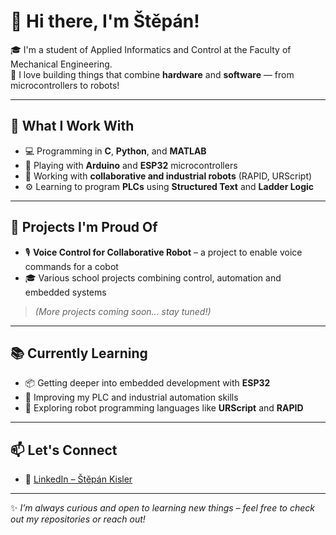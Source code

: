 # 👋 Hi there, I'm Štěpán!

🎓 I'm a student of Applied Informatics and Control at the Faculty of Mechanical Engineering.  
🔧 I love building things that combine **hardware** and **software** — from microcontrollers to robots!

---

## 🔧 What I Work With

- 💻 Programming in **C**, **Python**, and **MATLAB**
- 🔌 Playing with **Arduino** and **ESP32** microcontrollers
- 🤖 Working with **collaborative and industrial robots** (RAPID, URScript)
- ⚙️ Learning to program **PLCs** using **Structured Text** and **Ladder Logic**

---

## 🚀 Projects I'm Proud Of

- 🎙️ **Voice Control for Collaborative Robot** – a project to enable voice commands for a cobot  
- 🎓 Various school projects combining control, automation and embedded systems

> *(More projects coming soon... stay tuned!)*

---

## 📚 Currently Learning

- 📦 Getting deeper into embedded development with **ESP32**
- 🧠 Improving my PLC and industrial automation skills
- 🤝 Exploring robot programming languages like **URScript** and **RAPID**

---

## 📫 Let's Connect

- 💼 [LinkedIn – Štěpán Kisler](https://www.linkedin.com/in/stepan-kisler/)

---

✨ *I’m always curious and open to learning new things – feel free to check out my repositories or reach out!*
